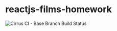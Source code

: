 # reactjs-films-homework
![Cirrus CI - Base Branch Build Status](https://img.shields.io/cirrus/github/AliaksandrHutsanovich/reactjs-films-homework)
